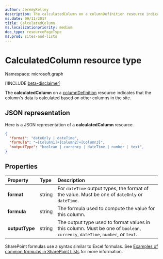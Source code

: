 ```yaml
---
author: JeremyKelley
description: The calculatedColumn on a columnDefinition resource indicates that the column's data is calculated based on other columns in the site.
ms.date: 09/11/2017
title: CalculatedColumn
ms.localizationpriority: medium
doc_type: resourcePageType
ms.prod: sites-and-lists
---
```


# CalculatedColumn resource type

Namespace: microsoft.graph

[!INCLUDE [beta-disclaimer](../../includes/beta-disclaimer.md)]

The **calculatedColumn** on a [columnDefinition](columndefinition.md) resource indicates that the column's data is calculated based on other columns in the site.

## JSON representation

Here is a JSON representation of a **calculatedColumn** resource.

<!-- { "blockType": "resource", "@odata.type": "microsoft.graph.calculatedColumn" } -->

```json
{
  "format": "dateOnly | dateTime",
  "formula": "=[Column1]+[Column2]+[Column3]",
  "outputType": "boolean | currency | dateTime | number | text",
}
```

## Properties

| Property       | Type   | Description                                                                                                                  |
| :------------- | :----- | :--------------------------------------------------------------------------------------------------------------------------- |
| **format**     | string | For `dateTime` output types, the format of the value. Must be one of `dateOnly` or `dateTime`.                               |
| **formula**    | string | The formula used to compute the value for this column.                                                                       |
| **outputType** | string | The output type used to format values in this column. Must be one of `boolean`, `currency`, `dateTime`, `number`, or `text`. |

SharePoint formulas use a syntax similar to Excel formulas.
See [Examples of common formulas in SharePoint Lists][SPFormulas] for more information.

[SPFormulas]: https://support.office.com/article/Examples-of-common-formulas-in-SharePoint-Lists-d81f5f21-2b4e-45ce-b170-bf7ebf6988b3

<!--
{
  "type": "#page.annotation",
  "description": "",
  "keywords": "",
  "section": "documentation",
  "tocPath": "Resources/CalculatedColumn",
  "suppressions": []
}
-->
